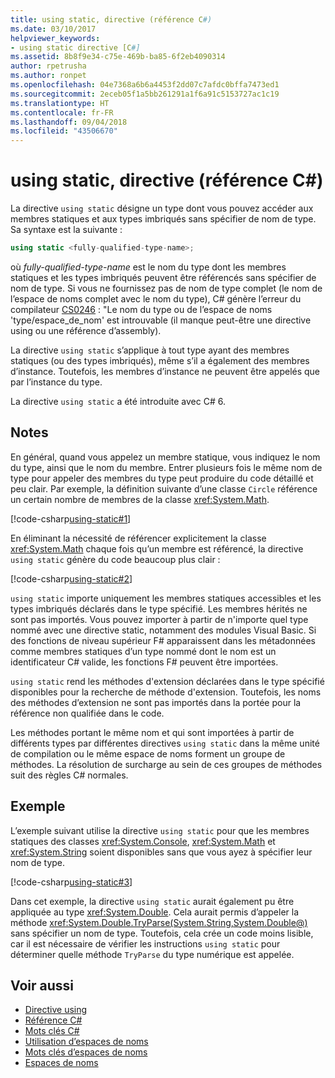 ```yaml
---
title: using static, directive (référence C#)
ms.date: 03/10/2017
helpviewer_keywords:
- using static directive [C#]
ms.assetid: 8b8f9e34-c75e-469b-ba85-6f2eb4090314
author: rpetrusha
ms.author: ronpet
ms.openlocfilehash: 04e7368a6b6a4453f2dd07c7afdc0bffa7473ed1
ms.sourcegitcommit: 2eceb05f1a5bb261291a1f6a91c5153727ac1c19
ms.translationtype: HT
ms.contentlocale: fr-FR
ms.lasthandoff: 09/04/2018
ms.locfileid: "43506670"
---
```

# <a name="using-static-directive-c-reference"></a>using static, directive (référence C#)

La directive `using static` désigne un type dont vous pouvez accéder aux membres statiques et aux types imbriqués sans spécifier de nom de type. Sa syntaxe est la suivante :

```csharp
using static <fully-qualified-type-name>;
```

où *fully-qualified-type-name* est le nom du type dont les membres statiques et les types imbriqués peuvent être référencés sans spécifier de nom de type. Si vous ne fournissez pas de nom de type complet (le nom de l’espace de noms complet avec le nom du type), C# génère l’erreur du compilateur [CS0246](../compiler-messages/cs0246.md) : "Le nom du type ou de l’espace de noms 'type/espace_de_nom' est introuvable (il manque peut-être une directive using ou une référence d’assembly).

La directive `using static` s’applique à tout type ayant des membres statiques (ou des types imbriqués), même s’il a également des membres d’instance. Toutefois, les membres d’instance ne peuvent être appelés que par l’instance du type.

La directive `using static` a été introduite avec C# 6.

## <a name="remarks"></a>Notes
 
En général, quand vous appelez un membre statique, vous indiquez le nom du type, ainsi que le nom du membre. Entrer plusieurs fois le même nom de type pour appeler des membres du type peut produire du code détaillé et peu clair. Par exemple, la définition suivante d’une classe `Circle` référence un certain nombre de membres de la classe <xref:System.Math>.
  
[!code-csharp[using-static#1](../../../../samples/snippets/csharp/language-reference/keywords/using/using-static1.cs#1)]

En éliminant la nécessité de référencer explicitement la classe <xref:System.Math> chaque fois qu’un membre est référencé, la directive `using static` génère du code beaucoup plus clair :

[!code-csharp[using-static#2](../../../../samples/snippets/csharp/language-reference/keywords/using/using-static2.cs#1)]

`using static` importe uniquement les membres statiques accessibles et les types imbriqués déclarés dans le type spécifié.  Les membres hérités ne sont pas importés.  Vous pouvez importer à partir de n'importe quel type nommé avec une directive static, notamment des modules Visual Basic.  Si des fonctions de niveau supérieur F# apparaissent dans les métadonnées comme membres statiques d’un type nommé dont le nom est un identificateur C# valide, les fonctions F# peuvent être importées.  
  
 `using static` rend les méthodes d'extension déclarées dans le type spécifié disponibles pour la recherche de méthode d'extension.  Toutefois, les noms des méthodes d’extension ne sont pas importés dans la portée pour la référence non qualifiée dans le code.  
  
 Les méthodes portant le même nom et qui sont importées à partir de différents types par différentes directives `using static` dans la même unité de compilation ou le même espace de noms forment un groupe de méthodes.  La résolution de surcharge au sein de ces groupes de méthodes suit des règles C# normales.  
  
## <a name="example"></a>Exemple

L’exemple suivant utilise la directive `using static` pour que les membres statiques des classes <xref:System.Console>, <xref:System.Math> et <xref:System.String> soient disponibles sans que vous ayez à spécifier leur nom de type.

[!code-csharp[using-static#3](../../../../samples/snippets/csharp/language-reference/keywords/using/using-static3.cs)]

Dans cet exemple, la directive `using static` aurait également pu être appliquée au type <xref:System.Double>. Cela aurait permis d’appeler la méthode <xref:System.Double.TryParse(System.String,System.Double@)> sans spécifier un nom de type. Toutefois, cela crée un code moins lisible, car il est nécessaire de vérifier les instructions `using static` pour déterminer quelle méthode `TryParse` du type numérique est appelée.

## <a name="see-also"></a>Voir aussi

- [Directive using](using-directive.md)
- [Référence C#](../../../csharp/language-reference/index.md)
- [Mots clés C#](../../../csharp/language-reference/keywords/index.md)
- [Utilisation d’espaces de noms](../../../csharp/programming-guide/namespaces/using-namespaces.md)
- [Mots clés d’espaces de noms](../../../csharp/language-reference/keywords/namespace-keywords.md)
- [Espaces de noms](../../../csharp/programming-guide/namespaces/index.md)
